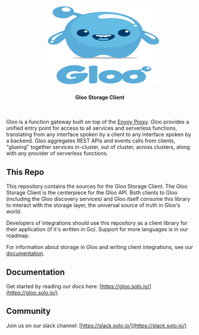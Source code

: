 <h1 align="center">
    <img src="Gloo-01.png" alt="Gloo Storage Client" width="300" height="210">
  <br>
</h1>


<h4 align="center">Gloo Storage Client</h4>
<BR>

Gloo is a function gateway built on top of the [Envoy Proxy](https://www.Envoyproxy.io). Gloo provides a unified entry point
for access to all services and serverless functions, translating from any interface spoken by a client to any interface
spoken by a backend. Gloo aggregates REST APIs and events calls from clients, "glueing" together services in-cluster, 
out of cluster, across clusters, along with any provider of serverless functions.

This Repo 
----

This repository contains the sources for the Gloo Storage Client. The Gloo Storage Client is the centerpiece for the Gloo
API. Both clients to Gloo (including the Gloo discovery services) and Gloo itself consume this library to interact with 
the storage layer, the universal source of truth in Gloo's world.

Developers of integrations should use this repository as a client library for their application (if it's written in Go).
Support for more languages is in our roadmap.  

For information about storage in Gloo and writing client integrations, see our [documentation](https://gloo.solo.io). 

Documentation
-----

Get started by reading our docs here: [https://gloo.solo.io/](https://gloo.solo.io/)

Community
-----
Join us on our slack channel: [https://slack.solo.io/](https://slack.solo.io/)
